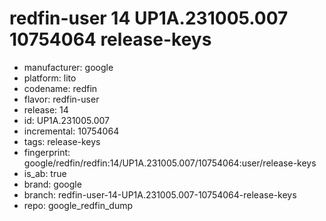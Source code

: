 # redfin-user 14 UP1A.231005.007 10754064 release-keys
- manufacturer: google
- platform: lito
- codename: redfin
- flavor: redfin-user
- release: 14
- id: UP1A.231005.007
- incremental: 10754064
- tags: release-keys
- fingerprint: google/redfin/redfin:14/UP1A.231005.007/10754064:user/release-keys
- is_ab: true
- brand: google
- branch: redfin-user-14-UP1A.231005.007-10754064-release-keys
- repo: google_redfin_dump

